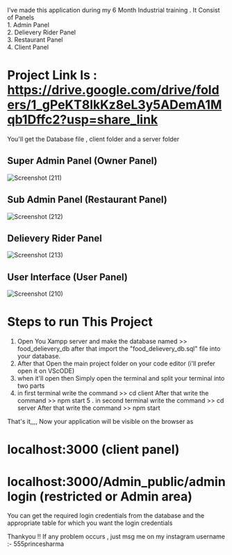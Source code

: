 I’ve made this application during my 6 
                Month Industrial training . It Consist of 
                Panels <br/>
                1. Admin Panel  <br/>
                2. Delievery Rider Panel  <br/>
                3. Restaurant Panel  <br/>
                4. Client Panel

# Project Link Is :  https://drive.google.com/drive/folders/1_gPeKT8lkKz8eL3y5ADemA1Mqb1Dffc2?usp=share_link

You'll get the Database file , client folder and a server folder 

## Super Admin Panel (Owner Panel)

![Screenshot (211)](https://user-images.githubusercontent.com/107019903/207792045-d5e9614d-0078-4dd9-98a0-0020ad6cc565.png)

## Sub Admin Panel (Restaurant Panel)

![Screenshot (212)](https://user-images.githubusercontent.com/107019903/207792128-fb21092c-adbf-41da-8cea-bff52f1746c9.png)

## Delievery Rider Panel 

![Screenshot (213)](https://user-images.githubusercontent.com/107019903/207792234-66c775c6-75db-4cba-b9ab-037fc5c418be.png)

## User Interface (User Panel)

![Screenshot (210)](https://user-images.githubusercontent.com/107019903/207792381-0c3f4b90-6376-4d72-90fe-f73ec0f89f80.png)


# Steps to run This Project 

1. Open You Xampp server and make the database named >> food_delievery_db 
    after that import the "food_delievery_db.sql" file into your database.
2. After that Open the main project folder on your code editor (i'll prefer open it on VScODE)
3. when it'll open then Simply open the terminal and split your terminal into two parts 
4. in first terminal write the command >> cd client 
      After that write the command >> npm start
5 . in second terminal write the command >> cd server
      After that write the command >> npm start
      
That's it,,,, Now your application will be visible on the browser as
# localhost:3000    (client panel)
# localhost:3000/Admin_public/adminlogin  (restricted or Admin area)

You can get the required login credentials from the database and the appropriate table for which you want the login credentials

Thankyou !!
If any problem occurs , just msg me on my instagram username :- 555princesharma
